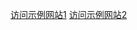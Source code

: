 <a href="https://sunmyk.github.io/source/">访问示例网站1</a>
<a href="https://sunmyk.github.io/source/">访问示例网站2</a>
